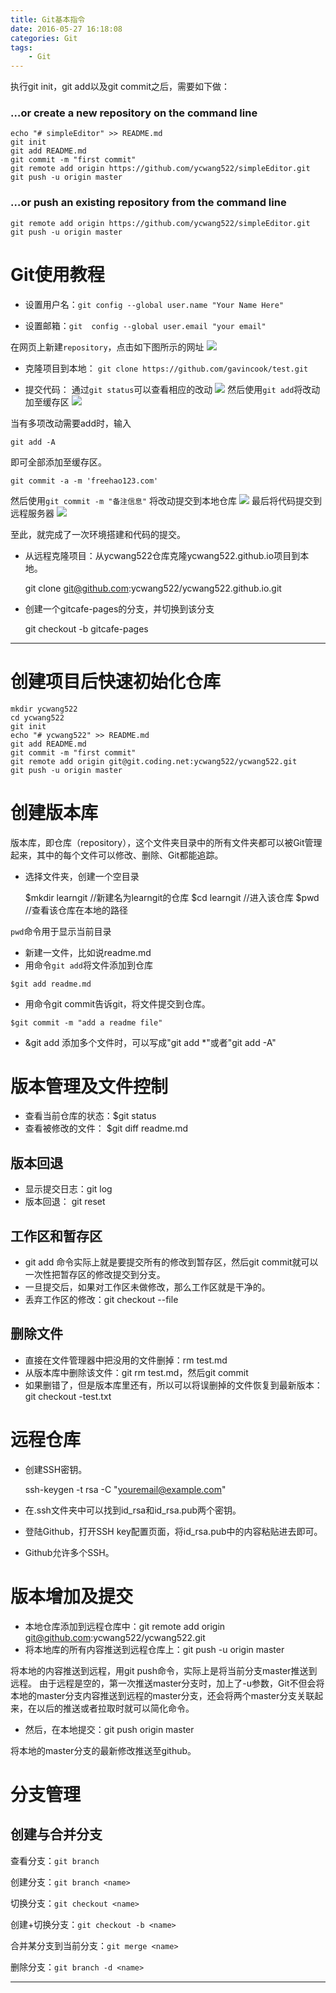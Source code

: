 ```yaml
---
title: Git基本指令
date: 2016-05-27 16:18:08
categories: Git
tags:
	- Git
---
```


执行git init，git add以及git commit之后，需要如下做：
### …or create a new repository on the command line

```
echo "# simpleEditor" >> README.md
git init
git add README.md
git commit -m "first commit"
git remote add origin https://github.com/ycwang522/simpleEditor.git
git push -u origin master
```

### …or push an existing repository from the command line

```
git remote add origin https://github.com/ycwang522/simpleEditor.git
git push -u origin master
```

# Git使用教程

- 设置用户名：`git config --global user.name "Your Name Here"`  

- 设置邮箱：`git  config --global user.email "your email"`

在网页上新建`repository`，点击如下图所示的网址
![](http://img.my.csdn.net/uploads/201309/28/1380301612_9211.png)

<!-- more -->

- 克隆项目到本地：
`git clone https://github.com/gavincook/test.git  `

- 提交代码：
通过`git status`可以查看相应的改动
![](http://img.my.csdn.net/uploads/201309/28/1380301997_8293.png)
然后使用`git add`将改动加至缓存区
![](http://img.my.csdn.net/uploads/201309/28/1380302204_4558.png)

当有多项改动需要add时，输入

    git add -A

即可全部添加至缓存区。

	git commit -a -m 'freehao123.com'

然后使用`git commit -m "备注信息"` 将改动提交到本地仓库
![](http://img.my.csdn.net/uploads/201309/28/1380302204_8950.png)
最后将代码提交到远程服务器
![](http://img.my.csdn.net/uploads/201309/28/1380302204_8928.png)

至此，就完成了一次环境搭建和代码的提交。

- 从远程克隆项目：从ycwang522仓库克隆ycwang522.github.io项目到本地。

	git clone git@github.com:ycwang522/ycwang522.github.io.git

- 创建一个gitcafe-pages的分支，并切换到该分支

	git checkout -b gitcafe-pages

-----
# 创建项目后快速初始化仓库

	mkdir ycwang522
	cd ycwang522
	git init
	echo "# ycwang522" >> README.md
	git add README.md
	git commit -m "first commit"
	git remote add origin git@git.coding.net:ycwang522/ycwang522.git
	git push -u origin master


# 创建版本库 #
版本库，即仓库（repository），这个文件夹目录中的所有文件夹都可以被Git管理起来，其中的每个文件可以修改、删除、Git都能追踪。

- 选择文件夹，创建一个空目录

    $mkdir learngit	//新建名为learngit的仓库
    $cd learngit	//进入该仓库
    $pwd 			//查看该仓库在本地的路径

`pwd`命令用于显示当前目录

- 新建一文件，比如说readme.md
- 用命令`git add`将文件添加到仓库

`$git add readme.md`

- 用命令git commit告诉git，将文件提交到仓库。

`$git commit -m "add a readme file"`

- &git add 添加多个文件时，可以写成"git add *"或者"git add -A"

# 版本管理及文件控制 #

- 查看当前仓库的状态：$git status 
- 查看被修改的文件： $git diff readme.md 

## 版本回退

- 显示提交日志：git log
- 版本回退： git reset

## 工作区和暂存区

- git add 命令实际上就是要提交所有的修改到暂存区，然后git commit就可以一次性把暂存区的修改提交到分支。
- 一旦提交后，如果对工作区未做修改，那么工作区就是干净的。
- 丢弃工作区的修改：git checkout --file

## 删除文件
- 直接在文件管理器中把没用的文件删掉：rm test.md
- 从版本库中删除该文件：git rm test.md，然后git commit
- 如果删错了，但是版本库里还有，所以可以将误删掉的文件恢复到最新版本： git checkout -test.txt

# 远程仓库
- 创建SSH密钥。

	ssh-keygen -t rsa -C "youremail@example.com"
- 在.ssh文件夹中可以找到id_rsa和id_rsa.pub两个密钥。
- 登陆Github，打开SSH key配置页面，将id_rsa.pub中的内容粘贴进去即可。
- Github允许多个SSH。


# 版本增加及提交 #
- 本地仓库添加到远程仓库中：git remote add origin git@github.com:ycwang522/ycwang522.git
- 将本地库的所有内容推送到远程仓库上：git push -u origin master

将本地的内容推送到远程，用git push命令，实际上是将当前分支master推送到远程。
由于远程是空的，第一次推送master分支时，加上了-u参数，Git不但会将本地的master分支内容推送到远程的master分支，还会将两个master分支关联起来，在以后的推送或者拉取时就可以简化命令。

- 然后，在本地提交：git push origin master

将本地的master分支的最新修改推送至github。




# 分支管理 #

## 创建与合并分支

查看分支：`git branch`

创建分支：`git branch <name>`

切换分支：`git checkout <name>`

创建+切换分支：`git checkout -b <name>`

合并某分支到当前分支：`git merge <name>`

删除分支：`git branch -d <name>`

-----
<!--
git branch 查看本地所有分支
git status 查看当前状态 
git commit 提交 
git branch -a 查看所有的分支
git branch -r 查看远程所有分支
git commit -am "init" 提交并且加注释 
git remote add origin git@192.168.1.119:ndshow 增加一个远程服务器端
git push origin master 将文件给推到服务器上 
git remote show origin 显示远程库origin里的资源 
git push origin master:develop
git push origin master:hb-dev 将本地库与服务器上的库进行关联 
git checkout --track origin/dev 切换到远程dev分支
git branch -D master develop 删除本地库develop
git checkout -b dev 建立一个新的本地分支dev
git merge origin/dev 将分支dev与当前分支进行合并
git checkout dev 切换到本地dev分支
git remote show 查看远程库
git add . 添加当前目录
git rm 文件名(包括路径) 从git中删除指定文件
git clone git://github.com/schacon/grit.git 从服务器上将代码给拉下来
git config --list 看所有用户
git ls-files 看已经被提交的
git rm [file name] 删除一个文件
git commit -a 提交当前repos的所有的改变
git add [file name] 添加一个文件到git index
git commit -v 当你用－v参数的时候可以看commit的差异
git commit -m "This is the message describing the commit" 添加commit信息
git commit -a -a是代表add，把所有的change加到git index里然后再commit
git commit -a -v 一般提交命令
git log 看你commit的日志
git diff 查看尚未暂存的更新
git rm a.a 移除文件(从暂存区和工作区中删除)
git rm --cached a.a 移除文件(只从暂存区中删除)
git commit -m "remove" 移除文件(从Git中删除)
git rm -f a.a 强行移除修改后文件(从暂存区和工作区中删除)
git diff --cached 或 $ git diff --staged 查看尚未提交的更新
git stash push 将文件给push到一个临时空间中
git stash pop 将文件从临时空间pop下来
---------------------------------------------------------
git remote add origin git@github.com:username/Hello-World.git
git push origin master 将本地项目给提交到服务器中
-----------------------------------------------------------
git pull 本地与服务器端同步
-----------------------------------------------------------------
git push (远程仓库名) (分支名) 将本地分支推送到服务器上去。
git push origin serverfix:awesomebranch
------------------------------------------------------------------
git fetch 相当于是从远程获取最新版本到本地，不会自动merge
git commit -a -m "log_message" (-a是提交所有改动，-m是加入log信息) 本地修改同步至服务器端 ：
git branch branch_0.1 master 从主分支master创建branch_0.1分支
git branch -m branch_0.1 branch_1.0 将branch_0.1重命名为branch_1.0
git checkout branch_1.0/master 切换到branch_1.0/master分支
------------------------------------------------------------------
git branch 删除远程branch
git push origin :branch_remote_name
git branch -r -d branch_remote_name

-->
